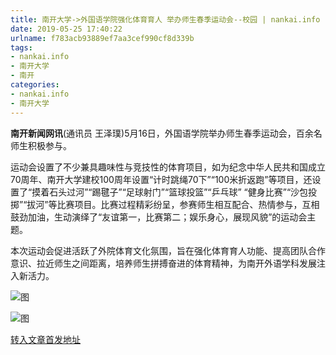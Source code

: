 ```yaml
---
title: 南开大学->外国语学院强化体育育人 举办师生春季运动会--校园 | nankai.info
date: 2019-05-25 17:40:22
urlname: f783acb93889ef7aa3cef990cf8d339b
tags: 
- nankai.info
- 南开大学
- 南开
categories:
- nankai.info
- 南开大学
---
```



**南开新闻网讯**(通讯员 王泽璞)5月16日，外国语学院举办师生春季运动会，百余名师生积极参与。

运动会设置了不少兼具趣味性与竞技性的体育项目，如为纪念中华人民共和国成立70周年、南开大学建校100周年设置“计时跳绳70下”“100米折返跑”等项目，还设置了“摸着石头过河”“踢毽子”“足球射门”“篮球投篮”“乒乓球” “健身比赛”“沙包投掷”“拔河”等比赛项目。比赛过程精彩纷呈，参赛师生相互配合、热情参与，互相鼓劲加油，生动演绎了“友谊第一，比赛第二；娱乐身心，展现风貌”的运动会主题。

本次运动会促进活跃了外院体育文化氛围，旨在强化体育育人功能、提高团队合作意识、拉近师生之间距离，培养师生拼搏奋进的体育精神，为南开外语学科发展注入新活力。



![图](http://news.nankai.edu.cn/pic/0/00/35/65/356585_096500.jpg)

![图](http://news.nankai.edu.cn/pic/0/00/35/65/356584_785404.jpg)

[转入文章首发地址](http://news.nankai.edu.cn/qqxy/system/2019/05/25/000453574.shtml)